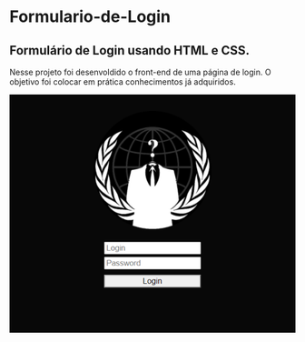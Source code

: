 # Formulario-de-Login
## Formulário de Login usando HTML e CSS.

Nesse projeto foi desenvoldido o front-end de uma página de login.
O objetivo foi colocar em prática conhecimentos já adquiridos.

![resultado final](https://github.com/GUIMHARTINS/Formulario-de-Login/blob/main/imfForm.png)
